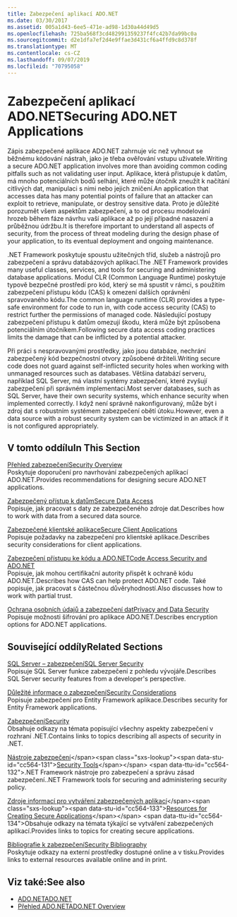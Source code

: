 ```yaml
---
title: Zabezpečení aplikací ADO.NET
ms.date: 03/30/2017
ms.assetid: 005a1d43-6ee5-471e-ad98-1d30a44d49d5
ms.openlocfilehash: 725ba568f3cd482991359237f4fc42b7da99bc0a
ms.sourcegitcommit: d2e1dfa7ef2d4e9ffae3d431cf6a4ffd9c8d378f
ms.translationtype: MT
ms.contentlocale: cs-CZ
ms.lasthandoff: 09/07/2019
ms.locfileid: "70795058"
---
```

# <a name="securing-adonet-applications"></a><span data-ttu-id="cc564-102">Zabezpečení aplikací ADO.NET</span><span class="sxs-lookup"><span data-stu-id="cc564-102">Securing ADO.NET Applications</span></span>
<span data-ttu-id="cc564-103">Zápis zabezpečené aplikace ADO.NET zahrnuje víc než vyhnout se běžnému kódování nástrah, jako je třeba ověřování vstupu uživatele.</span><span class="sxs-lookup"><span data-stu-id="cc564-103">Writing a secure ADO.NET application involves more than avoiding common coding pitfalls such as not validating user input.</span></span> <span data-ttu-id="cc564-104">Aplikace, která přistupuje k datům, má mnoho potenciálních bodů selhání, které může útočník zneužít k načítání citlivých dat, manipulaci s nimi nebo jejich zničení.</span><span class="sxs-lookup"><span data-stu-id="cc564-104">An application that accesses data has many potential points of failure that an attacker can exploit to retrieve, manipulate, or destroy sensitive data.</span></span> <span data-ttu-id="cc564-105">Proto je důležité porozumět všem aspektům zabezpečení, a to od procesu modelování hrozeb během fáze návrhu vaší aplikace až po její případné nasazení a průběžnou údržbu.</span><span class="sxs-lookup"><span data-stu-id="cc564-105">It is therefore important to understand all aspects of security, from the process of threat modeling during the design phase of your application, to its eventual deployment and ongoing maintenance.</span></span>  
  
 <span data-ttu-id="cc564-106">.NET Framework poskytuje spoustu užitečných tříd, služeb a nástrojů pro zabezpečení a správu databázových aplikací.</span><span class="sxs-lookup"><span data-stu-id="cc564-106">The .NET Framework provides many useful classes, services, and tools for securing and administering database applications.</span></span> <span data-ttu-id="cc564-107">Modul CLR (Common Language Runtime) poskytuje typově bezpečné prostředí pro kód, který se má spustit v rámci, s použitím zabezpečení přístupu kódu (CAS) k omezení dalších oprávnění spravovaného kódu.</span><span class="sxs-lookup"><span data-stu-id="cc564-107">The common language runtime (CLR) provides a type-safe environment for code to run in, with code access security (CAS) to restrict further the permissions of managed code.</span></span> <span data-ttu-id="cc564-108">Následující postupy zabezpečení přístupu k datům omezují škodu, která může být způsobena potenciálním útočníkem.</span><span class="sxs-lookup"><span data-stu-id="cc564-108">Following secure data access coding practices limits the damage that can be inflicted by a potential attacker.</span></span>  
  
 <span data-ttu-id="cc564-109">Při práci s nespravovanými prostředky, jako jsou databáze, nechrání zabezpečený kód bezpečnostní otvory způsobené držiteli.</span><span class="sxs-lookup"><span data-stu-id="cc564-109">Writing secure code does not guard against self-inflicted security holes when working with unmanaged resources such as databases.</span></span> <span data-ttu-id="cc564-110">Většina databází serveru, například SQL Server, má vlastní systémy zabezpečení, které zvyšují zabezpečení při správném implementaci.</span><span class="sxs-lookup"><span data-stu-id="cc564-110">Most server databases, such as SQL Server, have their own security systems, which enhance security when implemented correctly.</span></span> <span data-ttu-id="cc564-111">I když není správně nakonfigurovaný, může být i zdroj dat s robustním systémem zabezpečení obětí útoku.</span><span class="sxs-lookup"><span data-stu-id="cc564-111">However, even a data source with a robust security system can be victimized in an attack if it is not configured appropriately.</span></span>  
  
## <a name="in-this-section"></a><span data-ttu-id="cc564-112">V tomto oddílu</span><span class="sxs-lookup"><span data-stu-id="cc564-112">In This Section</span></span>  
 [<span data-ttu-id="cc564-113">Přehled zabezpečení</span><span class="sxs-lookup"><span data-stu-id="cc564-113">Security Overview</span></span>](security-overview.md)  
 <span data-ttu-id="cc564-114">Poskytuje doporučení pro navrhování zabezpečených aplikací ADO.NET.</span><span class="sxs-lookup"><span data-stu-id="cc564-114">Provides recommendations for designing secure ADO.NET applications.</span></span>  
  
 [<span data-ttu-id="cc564-115">Zabezpečený přístup k datům</span><span class="sxs-lookup"><span data-stu-id="cc564-115">Secure Data Access</span></span>](secure-data-access.md)  
 <span data-ttu-id="cc564-116">Popisuje, jak pracovat s daty ze zabezpečeného zdroje dat.</span><span class="sxs-lookup"><span data-stu-id="cc564-116">Describes how to work with data from a secured data source.</span></span>  
  
 [<span data-ttu-id="cc564-117">Zabezpečené klientské aplikace</span><span class="sxs-lookup"><span data-stu-id="cc564-117">Secure Client Applications</span></span>](secure-client-applications.md)  
 <span data-ttu-id="cc564-118">Popisuje požadavky na zabezpečení pro klientské aplikace.</span><span class="sxs-lookup"><span data-stu-id="cc564-118">Describes security considerations for client applications.</span></span>  
  
 [<span data-ttu-id="cc564-119">Zabezpečení přístupu ke kódu a ADO.NET</span><span class="sxs-lookup"><span data-stu-id="cc564-119">Code Access Security and ADO.NET</span></span>](code-access-security.md)  
 <span data-ttu-id="cc564-120">Popisuje, jak mohou certifikační autority přispět k ochraně kódu ADO.NET.</span><span class="sxs-lookup"><span data-stu-id="cc564-120">Describes how CAS can help protect ADO.NET code.</span></span> <span data-ttu-id="cc564-121">Také popisuje, jak pracovat s částečnou důvěryhodností.</span><span class="sxs-lookup"><span data-stu-id="cc564-121">Also discusses how to work with partial trust.</span></span>  
  
 [<span data-ttu-id="cc564-122">Ochrana osobních údajů a zabezpečení dat</span><span class="sxs-lookup"><span data-stu-id="cc564-122">Privacy and Data Security</span></span>](privacy-and-data-security.md)  
 <span data-ttu-id="cc564-123">Popisuje možnosti šifrování pro aplikace ADO.NET.</span><span class="sxs-lookup"><span data-stu-id="cc564-123">Describes encryption options for ADO.NET applications.</span></span>  
  
## <a name="related-sections"></a><span data-ttu-id="cc564-124">Související oddíly</span><span class="sxs-lookup"><span data-stu-id="cc564-124">Related Sections</span></span>  
 [<span data-ttu-id="cc564-125">SQL Server – zabezpečení</span><span class="sxs-lookup"><span data-stu-id="cc564-125">SQL Server Security</span></span>](./sql/sql-server-security.md)  
 <span data-ttu-id="cc564-126">Popisuje SQL Server funkce zabezpečení z pohledu vývojáře.</span><span class="sxs-lookup"><span data-stu-id="cc564-126">Describes SQL Server security features from a developer's perspective.</span></span>  
  
 [<span data-ttu-id="cc564-127">Důležité informace o zabezpečení</span><span class="sxs-lookup"><span data-stu-id="cc564-127">Security Considerations</span></span>](./ef/security-considerations.md)  
 <span data-ttu-id="cc564-128">Popisuje zabezpečení pro Entity Framework aplikace.</span><span class="sxs-lookup"><span data-stu-id="cc564-128">Describes security for Entity Framework applications.</span></span>  
  
 [<span data-ttu-id="cc564-129">Zabezpečení</span><span class="sxs-lookup"><span data-stu-id="cc564-129">Security</span></span>](../../../standard/security/index.md)  
 <span data-ttu-id="cc564-130">Obsahuje odkazy na témata popisující všechny aspekty zabezpečení v rozhraní .NET.</span><span class="sxs-lookup"><span data-stu-id="cc564-130">Contains links to topics describing all aspects of security in .NET.</span></span>  
  
 <span data-ttu-id="cc564-131">[Nástroje zabezpečení](https://docs.microsoft.com/previous-versions/visualstudio/visual-studio-2008/7w3fd0wb(v=vs.90))</span><span class="sxs-lookup"><span data-stu-id="cc564-131">[Security Tools](https://docs.microsoft.com/previous-versions/visualstudio/visual-studio-2008/7w3fd0wb(v=vs.90))</span></span>  
 <span data-ttu-id="cc564-132">.NET Framework nástroje pro zabezpečení a správu zásad zabezpečení.</span><span class="sxs-lookup"><span data-stu-id="cc564-132">.NET Framework tools for securing and administering security policy.</span></span>  
  
 <span data-ttu-id="cc564-133">[Zdroje informací pro vytváření zabezpečených aplikací](https://docs.microsoft.com/previous-versions/visualstudio/visual-studio-2010/ms165101(v=vs.100))</span><span class="sxs-lookup"><span data-stu-id="cc564-133">[Resources for Creating Secure Applications](https://docs.microsoft.com/previous-versions/visualstudio/visual-studio-2010/ms165101(v=vs.100))</span></span>  
 <span data-ttu-id="cc564-134">Obsahuje odkazy na témata týkající se vytváření zabezpečených aplikací.</span><span class="sxs-lookup"><span data-stu-id="cc564-134">Provides links to topics for creating secure applications.</span></span>  
  
 [<span data-ttu-id="cc564-135">Bibliografie k zabezpečení</span><span class="sxs-lookup"><span data-stu-id="cc564-135">Security Bibliography</span></span>](/visualstudio/ide/security-bibliography)  
 <span data-ttu-id="cc564-136">Poskytuje odkazy na externí prostředky dostupné online a v tisku.</span><span class="sxs-lookup"><span data-stu-id="cc564-136">Provides links to external resources available online and in print.</span></span>  
  
## <a name="see-also"></a><span data-ttu-id="cc564-137">Viz také:</span><span class="sxs-lookup"><span data-stu-id="cc564-137">See also</span></span>

- [<span data-ttu-id="cc564-138">ADO.NET</span><span class="sxs-lookup"><span data-stu-id="cc564-138">ADO.NET</span></span>](index.md)
- [<span data-ttu-id="cc564-139">Přehled ADO.NET</span><span class="sxs-lookup"><span data-stu-id="cc564-139">ADO.NET Overview</span></span>](ado-net-overview.md)
